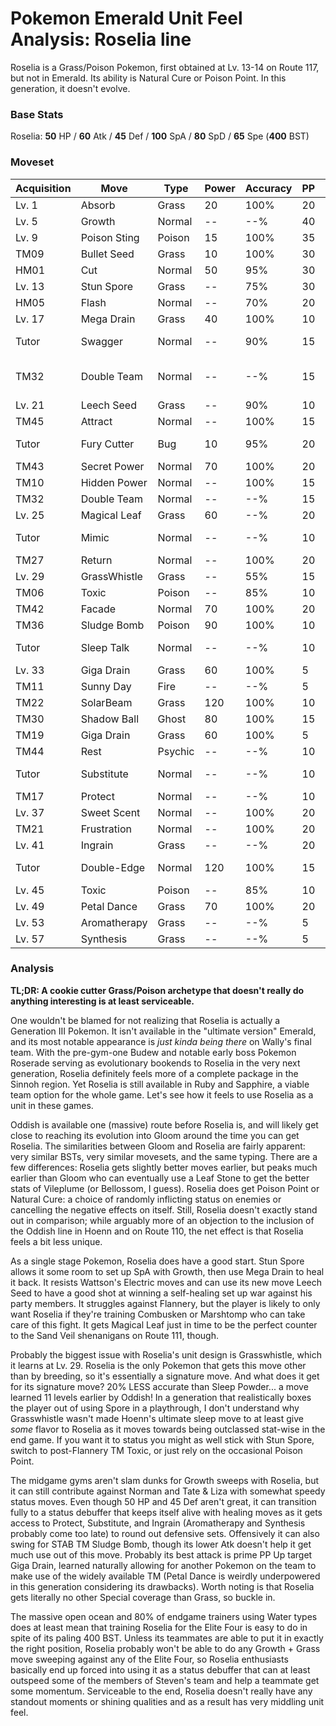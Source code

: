 # Pokemon Emerald Unit Feel Analysis: Roselia line

Roselia is a Grass/Poison Pokemon, first obtained at Lv. 13-14 on Route 117, but not in Emerald. Its ability is Natural Cure or Poison Point. In this generation, it doesn't evolve.

### Base Stats

Roselia: **50** HP / **60** Atk / **45** Def / **100** SpA / **80** SpD / **65** Spe (**400** BST)

### Moveset

| Acquisition | Move         | Type    | Power | Accuracy | PP | Notes              |
|-------------|--------------|---------|-------|----------|----|--------------------|
| Lv. 1       | Absorb       | Grass   | 20    | 100%     | 20 |                    |
| Lv. 5       | Growth       | Normal  | --    | --%      | 40 |                    |
| Lv. 9       | Poison Sting | Poison  | 15    | 100%     | 35 |                    |
| TM09        | Bullet Seed  | Grass   | 10    | 100%     | 30 |                    |
| HM01        | Cut          | Normal  | 50    | 95%      | 30 |                    |
| Lv. 13      | Stun Spore   | Grass   | --    | 75%      | 30 |                    |
| HM05        | Flash        | Normal  | --    | 70%      | 20 |                    |
| Lv. 17      | Mega Drain   | Grass   | 40    | 100%     | 10 |                    |
| Tutor       | Swagger      | Normal  | --    | 90%      | 15 | Emerald only       |
| TM32        | Double Team  | Normal  | --    | --%      | 15 | Buy at Game Corner |
| Lv. 21      | Leech Seed   | Grass   | --    | 90%      | 10 |                    |
| TM45        | Attract      | Normal  | --    | 100%     | 15 |                    |
| Tutor       | Fury Cutter  | Bug     | 10    | 95%      | 20 | Emerald only       |
| TM43        | Secret Power | Normal  | 70    | 100%     | 20 |                    |
| TM10        | Hidden Power | Normal  | --    | 100%     | 15 |                    |
| TM32        | Double Team  | Normal  | --    | --%      | 15 |                    |
| Lv. 25      | Magical Leaf | Grass   | 60    | --%      | 20 |                    |
| Tutor       | Mimic        | Normal  | --    | --%      | 10 | Emerald only       |
| TM27        | Return       | Normal  | --    | 100%     | 20 |                    |
| Lv. 29      | GrassWhistle | Grass   | --    | 55%      | 15 |                    |
| TM06        | Toxic        | Poison  | --    | 85%      | 10 |                    |
| TM42        | Facade       | Normal  | 70    | 100%     | 20 |                    |
| TM36        | Sludge Bomb  | Poison  | 90    | 100%     | 10 |                    |
| Tutor       | Sleep Talk   | Normal  | --    | --%      | 10 | Emerald only       |
| Lv. 33      | Giga Drain   | Grass   | 60    | 100%     | 5  |                    |
| TM11        | Sunny Day    | Fire    | --    | --%      | 5  |                    |
| TM22        | SolarBeam    | Grass   | 120   | 100%     | 10 |                    |
| TM30        | Shadow Ball  | Ghost   | 80    | 100%     | 15 |                    |
| TM19        | Giga Drain   | Grass   | 60    | 100%     | 5  |                    |
| TM44        | Rest         | Psychic | --    | --%      | 10 |                    |
| Tutor       | Substitute   | Normal  | --    | --%      | 10 | Emerald only       |
| TM17        | Protect      | Normal  | --    | --%      | 10 |                    |
| Lv. 37      | Sweet Scent  | Normal  | --    | 100%     | 20 |                    |
| TM21        | Frustration  | Normal  | --    | 100%     | 20 |                    |
| Lv. 41      | Ingrain      | Grass   | --    | --%      | 20 |                    |
| Tutor       | Double-Edge  | Normal  | 120   | 100%     | 15 | Emerald only       |
| Lv. 45      | Toxic        | Poison  | --    | 85%      | 10 |                    |
| Lv. 49      | Petal Dance  | Grass   | 70    | 100%     | 20 |                    |
| Lv. 53      | Aromatherapy | Grass   | --    | --%      | 5  |                    |
| Lv. 57      | Synthesis    | Grass   | --    | --%      | 5  |                    |

### Analysis

**TL;DR: A cookie cutter Grass/Poison archetype that doesn't really do anything interesting is at least serviceable.**

One wouldn't be blamed for not realizing that Roselia is actually a Generation III Pokemon. It isn't available in the "ultimate version" Emerald, and its most notable appearance is _just kinda being there_ on Wally's final team. With the pre-gym-one Budew and notable early boss Pokemon Roserade serving as evolutionary bookends to Roselia in the very next generation, Roselia definitely feels more of a complete package in the Sinnoh region. Yet Roselia is still available in Ruby and Sapphire, a viable team option for the whole game. Let's see how it feels to use Roselia as a unit in these games.

Oddish is available one (massive) route before Roselia is, and will likely get close to reaching its evolution into Gloom around the time you can get Roselia. The similarities between Gloom and Roselia are fairly apparent: very similar BSTs, very similar movesets, and the same typing. There are a few differences: Roselia gets slightly better moves earlier, but peaks much earlier than Gloom who can eventually use a Leaf Stone to get the better stats of Vileplume (or Bellossom, I guess). Roselia does get Poison Point or Natural Cure: a choice of randomly inflicting status on enemies or cancelling the negative effects on itself. Still, Roselia doesn't exactly stand out in comparison; while arguably more of an objection to the inclusion of the Oddish line in Hoenn and on Route 110, the net effect is that Roselia feels a bit less unique.

As a single stage Pokemon, Roselia does have a good start. Stun Spore allows it some room to set up SpA with Growth, then use Mega Drain to heal it back. It resists Wattson's Electric moves and can use its new move Leech Seed to have a good shot at winning a self-healing set up war against his party members. It struggles against Flannery, but the player is likely to only want Roselia if they're training Combusken or Marshtomp who can take care of this fight. It gets Magical Leaf just in time to be the perfect counter to the Sand Veil shenanigans on Route 111, though.

Probably the biggest issue with Roselia's unit design is Grasswhistle, which it learns at Lv. 29. Roselia is the only Pokemon that gets this move other than by breeding, so it's essentially a signature move. And what does it get for its signature move? 20% LESS accurate than Sleep Powder... a move learned 11 levels earlier by Oddish! In a generation that realistically boxes the player out of using Spore in a playthrough, I don't understand why Grasswhistle wasn't made Hoenn's ultimate sleep move to at least give _some_ flavor to Roselia as it moves towards being outclassed stat-wise in the end game. If you want it to status you might as well stick with Stun Spore, switch to post-Flannery TM Toxic, or just rely on the occasional Poison Point. 

The midgame gyms aren't slam dunks for Growth sweeps with Roselia, but it can still contribute against Norman and Tate & Liza with somewhat speedy status moves. Even though 50 HP and 45 Def aren't great, it can transition fully to a status debuffer that keeps itself alive with healing moves as it gets access to Protect, Substitute, and Ingrain (Aromatherapy and Synthesis probably come too late) to round out defensive sets. Offensively it can also swing for STAB TM Sludge Bomb, though its lower Atk doesn't help it get much use out of this move. Probably its best attack is prime PP Up target Giga Drain, learned naturally allowing for another Pokemon on the team to make use of the widely available TM (Petal Dance is weirdly underpowered in this generation considering its drawbacks). Worth noting is that Roselia gets literally no other Special coverage than Grass, so buckle in.

The massive open ocean and 80% of endgame trainers using Water types does at least mean that training Roselia for the Elite Four is easy to do in spite of its paling 400 BST. Unless its teammates are able to put it in exactly the right position, Roselia probably won't be able to do any Growth + Grass move sweeping against any of the Elite Four, so Roselia enthusiasts basically end up forced into using it as a status debuffer that can at least outspeed some of the members of Steven's team and help a teammate get some momentum. Serviceable to the end, Roselia doesn't really have any standout moments or shining qualities and as a result has very middling unit feel.
